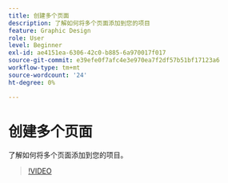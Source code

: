 ```yaml
---
title: 创建多个页面
description: 了解如何将多个页面添加到您的项目
feature: Graphic Design
role: User
level: Beginner
exl-id: ae4151ea-6306-42c0-b885-6a970017f017
source-git-commit: e39efe0f7afc4e3e970ea7f2df57b51bf17123a6
workflow-type: tm+mt
source-wordcount: '24'
ht-degree: 0%

---
```


# 创建多个页面

了解如何将多个页面添加到您的项目。

>[!VIDEO](https://video.tv.adobe.com/v/3420215?quality=12&learn=on&hidetitle=true)
